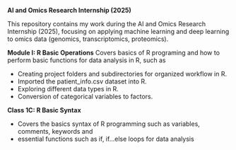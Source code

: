 **AI and Omics Research Internship (2025)**

This repository contains my work during the AI and Omics Research Internship (2025), focusing on applying machine learning and deep learning to omics data (genomics, transcriptomics, proteomics).


**Module I: R Basic Operations**
 Covers basics of R programing and how to perform basic functions for data analysis in R, such as
- Creating project folders and subdirectories for organized workflow in R.
- Imported the patient_info.csv dataset into R.
- Exploring different data types in R.
- Conversion of categorical variables to factors.


**Class 1C: R Basic Syntax**
- Covers the basics syntax of R programming such as variables, comments, keywords and
- essential functions such as if, if...else loops for data analysis


